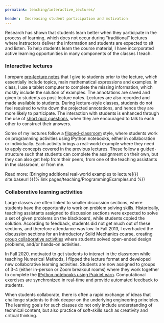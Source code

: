 ```yaml
---
permalink: teaching/interactive_lectures/

header:  Increasing student participation and motivation
---
```

Research has shown that students learn better when they participate in the process of learning, which does not occur during “traditional” lectures where instructors deliver the information and students are expected to sit and listen. To help students learn the course material, I have incorporated active learning opportunities in many components of the classes I teach.

### Interactive lectures

I prepare <a href="{{ site.baseurl }}{% link pages/examples.md %}#lecture_notes">pre-lecture notes</a> that I give to students prior to the lecture, which essentially include topics, main mathematical expressions and examples. In class, I use a tablet computer to complete the missing information, which mostly include the solution of examples. The annotations are saved and given to students as post-lecture notes. Lectures are also recorded and made available to students.  During lecture-style classes, students do not feel required to write down the projected annotations, and hence they are more likely to participate. The interaction with students is enhanced through the use of <a href="{{ site.baseurl }}{% link pages/examples.md %}#clicker">short quiz questions</a>, when they are encouraged to talk to each other to construct their answers.

Some of my lectures follow a <a href="{{ site.baseurl }}{% link pages/examples.md %}#flipped">flipped-classroom</a> style, where students work on programming activities using IPython notebooks, either in collaboration or individually. Each activity brings a real-world example where they need to apply concepts covered in the previous lectures. These follow a guided-structure such that students can complete the assignment on their own, but they can also get help from their peers, from one of the teaching assistants in the classroom, or from me.

Read more: [Bringing additional real-world examples to lecture]({{ site.baseurl }}{% link pages/teaching/ProgrammingExamples.md %})

### Collaborative learning activities

Large classes are often linked to smaller discussion sections, where students have the opportunity to work on problem solving skills. Historically, teaching assistants assigned to discussion sections were expected to solve a set of given problems on the blackboard, while students copied the solution. According to feedback, students did not get much out of these sections, and therefore attendance was low. In Fall 2013, I overhauled the discussion sections for an Introductory Solid Mechanics course, creating <a href="{{ site.baseurl }}{% link pages/examples/Worksheet03.pdf %}">group collaborative activities</a>  where students solved open-ended design problems, and/or hands-on activities.

In Fall 2020, motivated to get students to interact in the classroom while teaching Numerical Methods, I flipped the lecture format and developed new collaborative learning activities. Students are now assigned to groups of 3-4 (either in-person or Zoom breakout rooms) where they work together to complete the <a href="{{ site.baseurl }}{% link pages/examples/ImageMatrices.pdf %}">IPython notebooks using PrairieLearn</a>. Computational exercises are synchronized in real-time and provide automated feedback to students.

When students collaborate, there is often a rapid exchange of ideas that challenge students to think deeper on the underlying engineering principles. The learning goals for such classes do not only include understanding of technical content, but also practice of soft-skills such as creativity and critical thinking.

